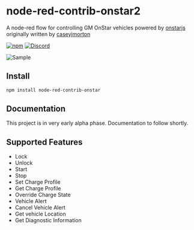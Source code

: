 # node-red-contrib-onstar2
A node-red flow for controlling GM OnStar vehicles powered by [onstarjs](https://github.com/samrum/OnStarJS) originally written by [caseyjmorton](https://www.npmjs.com/~caseyjmorton)

[![npm](https://img.shields.io/npm/v/node-red-contrib-onstar2.svg)](https://www.npmjs.com/package/node-red-contrib-onstar2)
[![Discord](https://img.shields.io/discord/913133909909323887)](https://discord.gg/XX5sz6T9)

![Sample](https://i.imgur.com/wXMHZWT.png)

## Install
```sh
npm install node-red-contrib-onstar
```

## Documentation
This project is in very early alpha phase.  Documentation to follow shortly.

## Supported Features
- Lock
- Unlock
- Start
- Stop
- Set Charge Profile
- Get Charge Profile
- Override Charge State
- Vehicle Alert
- Cancel Vehicle Alert
- Get vehicle Location
- Get Diagnostic Information
